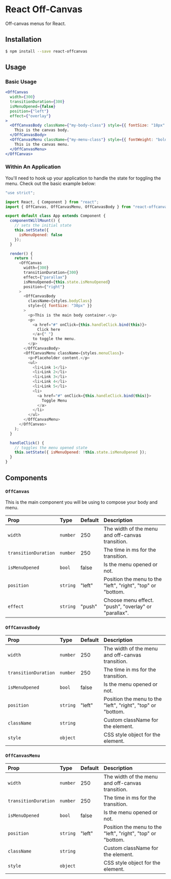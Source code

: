 # React Off-Canvas

Off-canvas menus for React.

## Installation

```bash
$ npm install --save react-offcanvas
```

## Usage

### Basic Usage

```jsx
<OffCanvas
  width={300}
  transitionDuration={300}
  isMenuOpened={false}
  position={"left"}
  effect={"overlay"}
>
  <OffCanvasBody className={"my-body-class"} style={{ fontSize: "18px" }}>
    This is the canvas body.
  </OffCanvasBody>
  <OffCanvasMenu className={"my-menu-class"} style={{ fontWeight: "bold" }}>
    This is the canvas menu.
  </OffCanvasMenu>
</OffCanvas>
```

### Within An Application

You'll need to hook up your application to handle the state for toggling the menu. Check out the basic example below:

```js
"use strict";

import React, { Component } from "react";
import { OffCanvas, OffCanvasMenu, OffCanvasBody } from "react-offcanvas";

export default class App extends Component {
  componentWillMount() {
    // sets the initial state
    this.setState({
      isMenuOpened: false
    });
  }

  render() {
    return (
      <OffCanvas
        width={300}
        transitionDuration={300}
        effect={"parallax"}
        isMenuOpened={this.state.isMenuOpened}
        position={"right"}
      >
        <OffCanvasBody
          className={styles.bodyClass}
          style={{ fontSize: "30px" }}
        >
          <p>This is the main body container.</p>
          <p>
            <a href="#" onClick={this.handleClick.bind(this)}>
              Click here
            </a>{" "}
            to toggle the menu.
          </p>
        </OffCanvasBody>
        <OffCanvasMenu className={styles.menuClass}>
          <p>Placeholder content.</p>
          <ul>
            <li>Link 1</li>
            <li>Link 2</li>
            <li>Link 3</li>
            <li>Link 4</li>
            <li>Link 5</li>
            <li>
              <a href="#" onClick={this.handleClick.bind(this)}>
                Toggle Menu
              </a>
            </li>
          </ul>
        </OffCanvasMenu>
      </OffCanvas>
    );
  }

  handleClick() {
    // toggles the menu opened state
    this.setState({ isMenuOpened: !this.state.isMenuOpened });
  }
}
```

## Components

### `OffCanvas`

This is the main component you will be using to compose your body and menu.

| Prop                 | Type     | Default | Description                                                 |
| :------------------- | :------- | :------ | :---------------------------------------------------------- |
| `width`              | `number` | 250     | The width of the menu and off-canvas transition.            |
| `transitionDuration` | `number` | 250     | The time in ms for the transition.                          |
| `isMenuOpened`       | `bool`   | false   | Is the menu opened or not.                                  |
| `position`           | `string` | "left"  | Position the menu to the "left", "right", "top" or "bottom. |
| `effect`             | `string` | "push"  | Choose menu effect. "push", "overlay" or "parallax".        |

### `OffCanvasBody`

| Prop                 | Type     | Default | Description                                                 |
| :------------------- | :------- | :------ | :---------------------------------------------------------- |
| `width`              | `number` | 250     | The width of the menu and off-canvas transition.            |
| `transitionDuration` | `number` | 250     | The time in ms for the transition.                          |
| `isMenuOpened`       | `bool`   | false   | Is the menu opened or not.                                  |
| `position`           | `string` | "left"  | Position the menu to the "left", "right", "top" or "bottom. |
| `className`          | `string` |         | Custom className for the element.                           |
| `style`              | `object` |         | CSS style object for the element.                           |

### `OffCanvasMenu`

| Prop                 | Type     | Default | Description                                                 |
| :------------------- | :------- | :------ | :---------------------------------------------------------- |
| `width`              | `number` | 250     | The width of the menu and off-canvas transition.            |
| `transitionDuration` | `number` | 250     | The time in ms for the transition.                          |
| `isMenuOpened`       | `bool`   | false   | Is the menu opened or not.                                  |
| `position`           | `string` | "left"  | Position the menu to the "left", "right", "top" or "bottom. |
| `className`          | `string` |         | Custom className for the element.                           |
| `style`              | `object` |         | CSS style object for the element.                           |

